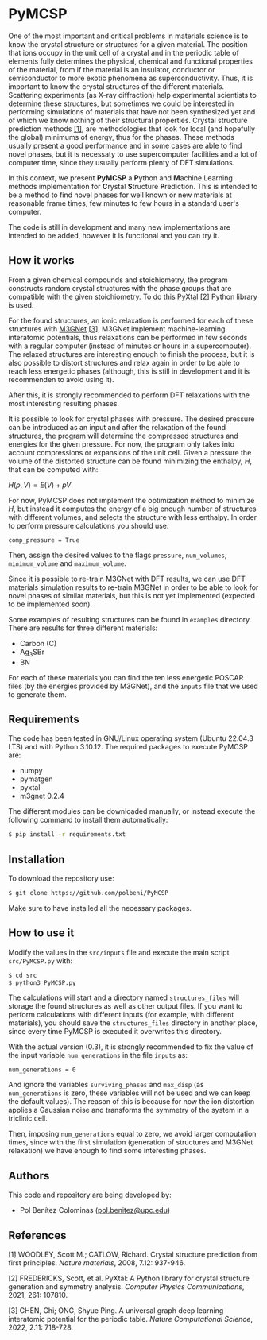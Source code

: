 # PyMCSP

One of the most important and critical problems in materials science is to know the crystal structure or structures for a given material. The position that ions occupy in the unit cell of a crystal and in the periodic table of elements fully determines the physical, chemical and functional properties of the material, from if the material is an insulator, conductor or semiconductor to more exotic phenomena as superconductivity. Thus, it is important to know the crystal structures of the different materials. Scattering experiments (as X-ray diffraction) help experimental scientists to determine these structures, but sometimes we could be interested in performing simulations of materials that have not been synthesized yet and of which we know nothing of their structural properties. Crystal structure prediction methods [[1]](#1), are methodologies that look for local (and hopefully the global) minimums of energy, thus for the phases. These methods usually present a good performance and in some cases are able to find novel phases, but it is necessaty to use supercomputer facilities and a lot of computer time, since they usually perform plenty of DFT simulations.

In this context, we present **PyMCSP** a **P**ython and **M**achine Learning methods implementation for **C**rystal **S**tructure **P**rediction. This is intended to be a method to find novel phases for well known or new materials at reasonable frame times, few minutes to few hours in a standard user's computer.

The code is still in development and many new implementations are intended to be added, however it is functional and you can try it.

## How it works

From a given chemical compounds and stoichiometry, the program constructs random crystal structures with the phase groups that are compatible with the given stoichiometry. To do this [PyXtal](https://github.com/qzhu2017/PyXtal) [[2]](#2) Python library is used.

For the found structures, an ionic relaxation is performed for each of these structures with [M3GNet](https://github.com/materialsvirtuallab/m3gnet) [[3]](#3). M3GNet implement machine-learning interatomic potentials, thus relaxations can be performed in few seconds with a regular computer (instead of minutes or hours in a supercomputer). The relaxed structures are interesting enough to finish the process, but it is also possible to distort structures and relax again in order to be able to reach less energetic phases (although, this is still in development and it is recommenden to avoid using it).

After this, it is strongly recommended to perform DFT relaxations with the most interesting resulting phases.

It is possible to look for crystal phases with pressure. The desired pressure can be introduced as an input and after the relaxation of the found structures, the program will determine the compressed structures and energies for the given pressure. For now, the program only takes into account compressions or expansions of the unit cell. Given a pressure the volume of the distorted structure can be found minimizing the enthalpy, $H$, that can be computed with:

$H(p,V)=E(V)+pV$

For now, PyMCSP does not implement the optimization method to minimize $H$, but instead it computes the energy of a big enough number of structures with different volumes, and selects the structure with less enthalpy. In order to perform pressure calculations you should use:

```
comp_pressure = True
```
Then, assign the desired values to the flags `pressure`, `num_volumes`, `minimum_volume` and `maximum_volume`.

Since it is possible to re-train M3GNet with DFT results, we can use DFT materials simulation results to re-train M3GNet in order to be able to look for novel phases of similar materials, but this is not yet implemented (expected to be implemented soon). 

Some examples of resulting structures can be found in `examples` directory. There are results for three different materials:
- Carbon (C)
- Ag<sub>3</sub>SBr
- BN

For each of these materials you can find the ten less energetic POSCAR files (by the energies provided by M3GNet), and the `inputs` file that we used to generate them.

## Requirements

The code has been tested in GNU/Linux operating system (Ubuntu 22.04.3 LTS) and with Python 3.10.12. The required packages to execute PyMCSP are: 
- numpy
- pymatgen
- pyxtal
- m3gnet 0.2.4

The different modules can be downloaded manually, or instead execute the following command to install them automatically:
```bash
$ pip install -r requirements.txt
```

## Installation

To download the repository use:

```bash
$ git clone https://github.com/polbeni/PyMCSP
```

Make sure to have installed all the necessary packages.

## How to use it

Modify the values in the `src/inputs` file and execute the main script `src/PyMCSP.py` with:

```bash
$ cd src
$ python3 PyMCSP.py
```

The calculations will start and a directory named `structures_files` will storage the found structures as well as other output files. If you want to perform calculations with different inputs (for example, with different materials), you should save the `structures_files` directory in another place, since every time PyMCSP is executed it overwrites this directory.

With the actual version (0.3), it is strongly recommended to fix the value of the input variable `num_generations` in the file `inputs` as:

```
num_generations = 0
```
And ignore the variables `surviving_phases` and `max_disp` (as `num_generations` is zero, these variables will not be used and we can keep the default values). The reason of this is because for now the ion distortion applies a Gaussian noise and transforms the symmetry of the system in a triclinic cell. 

Then, imposing `num_generations` equal to zero, we avoid larger computation times, since with the first simulation (generation of structures and M3GNet relaxation) we have enough to find some interesting phases.

## Authors

This code and repository are being developed by:
- Pol Benítez Colominas (pol.benitez@upc.edu)

## References

<a id="1">[1]</a> 
WOODLEY, Scott M.; CATLOW, Richard. Crystal structure prediction from first principles. <em>Nature materials</em>, 2008, 7.12: 937-946.

<a id="2">[2]</a> 
FREDERICKS, Scott, et al. PyXtal: A Python library for crystal structure generation and symmetry analysis. <em>Computer Physics Communications</em>, 2021, 261: 107810.

<a id="3">[3]</a> 
CHEN, Chi; ONG, Shyue Ping. A universal graph deep learning interatomic potential for the periodic table. <em>Nature Computational Science</em>, 2022, 2.11: 718-728.


